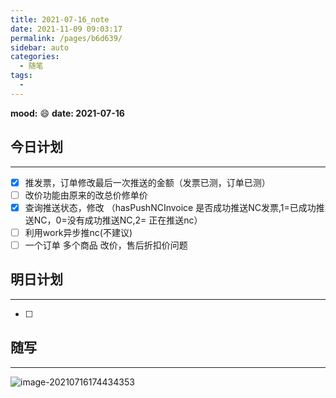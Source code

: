 ```yaml
---
title: 2021-07-16_note
date: 2021-11-09 09:03:17
permalink: /pages/b6d639/
sidebar: auto
categories:
  - 随笔
tags:
  - 
---
```

**mood:** :smile:  																		**date: 2021-07-16**  
## 今日计划  
------
- [x]  推发票，订单修改最后一次推送的金额（发票已测，订单已测）
- [ ]  改价功能由原来的改总价修单价
- [x]  查询推送状态，修改 （hasPushNCInvoice 是否成功推送NC发票,1=已成功推送NC，0=没有成功推送NC,2= 正在推送nc）
- [ ]  利用work异步推nc(不建议)
- [ ]  一个订单 多个商品 改价，售后折扣价问题
## 明日计划  
------
- [ ]  
## 随写 
------

![image-20210716174434353](https://gitee.com/zxqzhuzhu/imgs/raw/master/picGo/image-20210716174434353.png)